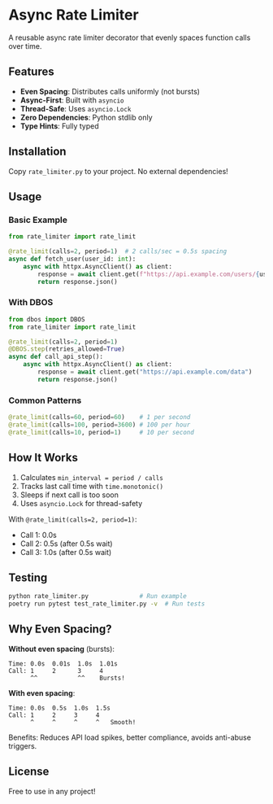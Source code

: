# Async Rate Limiter

A reusable async rate limiter decorator that evenly spaces function calls over time.

## Features

- **Even Spacing**: Distributes calls uniformly (not bursts)
- **Async-First**: Built with `asyncio`
- **Thread-Safe**: Uses `asyncio.Lock`
- **Zero Dependencies**: Python stdlib only
- **Type Hints**: Fully typed

## Installation

Copy `rate_limiter.py` to your project. No external dependencies!

## Usage

### Basic Example

```python
from rate_limiter import rate_limit

@rate_limit(calls=2, period=1)  # 2 calls/sec = 0.5s spacing
async def fetch_user(user_id: int):
    async with httpx.AsyncClient() as client:
        response = await client.get(f"https://api.example.com/users/{user_id}")
        return response.json()
```

### With DBOS

```python
from dbos import DBOS
from rate_limiter import rate_limit

@rate_limit(calls=2, period=1)
@DBOS.step(retries_allowed=True)
async def call_api_step():
    async with httpx.AsyncClient() as client:
        response = await client.get("https://api.example.com/data")
        return response.json()
```

### Common Patterns

```python
@rate_limit(calls=60, period=60)    # 1 per second
@rate_limit(calls=100, period=3600) # 100 per hour
@rate_limit(calls=10, period=1)     # 10 per second
```

## How It Works

1. Calculates `min_interval = period / calls`
2. Tracks last call time with `time.monotonic()`
3. Sleeps if next call is too soon
4. Uses `asyncio.Lock` for thread-safety

With `@rate_limit(calls=2, period=1)`:
- Call 1: 0.0s
- Call 2: 0.5s (after 0.5s wait)
- Call 3: 1.0s (after 0.5s wait)

## Testing

```bash
python rate_limiter.py              # Run example
poetry run pytest test_rate_limiter.py -v  # Run tests
```

## Why Even Spacing?

**Without even spacing** (bursts):
```
Time: 0.0s  0.01s  1.0s  1.01s
Call: 1     2      3     4
      ^^           ^^    Bursts!
```

**With even spacing**:
```
Time: 0.0s  0.5s  1.0s  1.5s
Call: 1     2     3     4
      ^     ^     ^     ^   Smooth!
```

Benefits: Reduces API load spikes, better compliance, avoids anti-abuse triggers.

## License

Free to use in any project!
